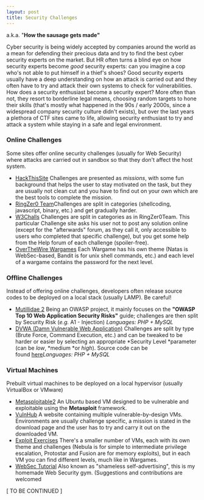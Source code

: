 ```yaml
---
layout: post
title: Security Challenges
---
```


a.k.a. "**How the sausage gets made"**

Cyber security is being widely accepted by companies around the world as
a mean for defending their precious data and try to find the best cyber
security experts on the market. But HR often turns a blind eye on how
security experts become *good* security experts: can you imagine a cop
who's not able to put himself in a thief's shoes? Good security experts
usually have a deep understanding on how an attack is carried out and
they often have to try and attack their own systems to check for
vulnerabilities. How does a security enthusiast become a security
expert? More often than not, they resort to borderline legal means,
choosing random targets to hone their skills (that's mostly what
happened in the 90s / early 2000s, since a widespread company security
culture didn't exists), but over the last years a plethora of CTF sites
came to life, allowing security enthusiast to try and attack a system
while staying in a safe and legal environment.

### Online Challenges

Some sites offer online security challenges (usually for Web Security)
where attacks are carried out in sandbox so that they don't affect the
host system.

-   [HackThisSite](https://www.hackthissite.org) Challenges are
    presented as *missions*, with some fun background that helps the
    user to stay motivated on the task, but they are usually not clean
    cut and you have to find out on your own which are the best tools to
    complete the mission.
-   [RingZer0 Team](https://ringzer0team.com)Challenges are split in
    categories (shellcoding, javascript, binary, etc.) and get
    gradually harder.
-   [W3Challs](https://w3challs.com/) Challenges are split in categories
    as in RingZer0Team. This particular Challenge site asks his user not
    to post any solution online (except for the "afterwards" forum, as
    they call it, only accessible to users who completed that specific
    challenge), but you get some help from the Help forum of each
    challenge (spoiler-free).
-   [OverTheWire Wargames](http://overthewire.org/wargames/) Each
    Wargame has his own theme (Natas is WebSec-based, Bandit is for unix
    shell commands, etc.) and each level of a wargame contains the
    password for the next level.

### Offline Challenges

Instead of offering online challenges, developers often release source
codes to be deployed on a local stack (usually LAMP). Be careful!

-   [Mutillidae
    2](https://www.owasp.org/index.php/OWASP_Mutillidae_2_Project) Being
    an OWASP project, it mainly focuses on the **"OWASP Top 10 Web
    Application Security Risks"** guide; challenges are then split by
    Security Risk (*e.g.* A1 - Injection) *Languages: PHP + MySQL*
-   [DVWA (Damn Vulnerable Web Application)](http://www.dvwa.co.uk)
    Challenges are split by type (Brute Force, Command Execution, etc.)
    and can be tweaked to be harder or easier by selecting an
    appropriate *Security Level *parameter (can be *low*,
    *medium *or *high*). Source code can be
    found [here](https://github.com/ethicalhack3r/DVWA)*Languages: PHP +
    MySQL*

### Virtual Machines

Prebuilt virtual machines to be deployed on a local hypervisor (usually
VirtualBox or VMware)

-   [Metasploitable2](https://community.rapid7.com/docs/DOC-1875) An
    Ubuntu based VM designed to be vulnerable and exploitable using the
    **Metasploit** framework.
-   [VulnHub](https://www.vulnhub.com/) A website containing multiple
    vulnerable-by-design VMs. Environments are usually challenge
    specific, a mission is stated in the download page and the user has
    to try and carry it out on the downloaded VM.
-   [Exploit Exercises](https://exploit-exercises.com/) There's a
    smaller number of VMs, each with its own theme and challenges
    (Nebula is for simple to intermediate privilege escalation,
    Protostar and Fusion are for memory exploits), but in each VM you
    can find different levels, much like in Wargames.
-   [WebSec Tutorial](https://github.com/AvalZ/websec_tutorial) Also
    known as "shameless self-advertising", this is my homemade Web
    Security gym. (Suggestions and contributions are welcomed

\[ TO BE CONTINUED \]
